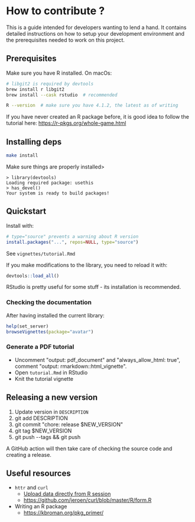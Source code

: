 # How to contribute ?

This is a guide intended for developers wanting to lend a hand.
It contains detailed instructions on how to setup your development environment and
the prerequisites needed to work on this project.
## Prerequisites

Make sure you have R installed. On macOs:

```bash
# libgit2 is required by devtools
brew install r libgit2
brew install --cask rstudio  # recommended

R --version  # make sure you have 4.1.2, the latest as of writing
```

If you have never created an R package before, it is good idea to follow the tutorial here: https://r-pkgs.org/whole-game.html

## Installing deps

```bash
make install
```

Make sure things are properly installed>

```text
> library(devtools)
Loading required package: usethis
> has_devel()
Your system is ready to build packages!
```

## Quickstart

Install with:

```R
# type="source" prevents a warning about R version
install.packages("...", repos=NULL, type="source")
```

See `vignettes/tutorial.Rmd`

If you make modifications to the library, you need to reload it with:

```R
devtools::load_all()
```

RStudio is pretty useful for some stuff - its installation is recommended.

### Checking the documentation

After having installed the current library:

```r
help(set_server)
browseVignettes(package="avatar")
```

### Generate a PDF tutorial

- Uncomment "output: pdf_document" and "always_allow_html: true", comment "output: rmarkdown::html_vignette".
- Open `tutorial.Rmd` in RStudio
- Knit the tutorial vignette

## Releasing a new version

1. Update version in `DESCRIPTION`
2. git add DESCRIPTION
3. git commit "chore: release $NEW_VERSION"
4. git tag $NEW_VERSION
5. git push --tags && git push

A GitHub action will then take care of checking the source code and creating a release.

## Useful resources

- `httr` and `curl`
  - [Upload data directly from R session](https://github.com/r-lib/httr/issues/650)
  - https://github.com/jeroen/curl/blob/master/R/form.R
- Writing an R package
  - https://kbroman.org/pkg_primer/
